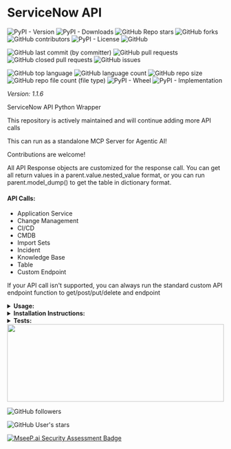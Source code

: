 # ServiceNow API

![PyPI - Version](https://img.shields.io/pypi/v/servicenow-api)
![PyPI - Downloads](https://img.shields.io/pypi/dd/servicenow-api)
![GitHub Repo stars](https://img.shields.io/github/stars/Knuckles-Team/servicenow-api)
![GitHub forks](https://img.shields.io/github/forks/Knuckles-Team/servicenow-api)
![GitHub contributors](https://img.shields.io/github/contributors/Knuckles-Team/servicenow-api)
![PyPI - License](https://img.shields.io/pypi/l/servicenow-api)
![GitHub](https://img.shields.io/github/license/Knuckles-Team/servicenow-api)

![GitHub last commit (by committer)](https://img.shields.io/github/last-commit/Knuckles-Team/servicenow-api)
![GitHub pull requests](https://img.shields.io/github/issues-pr/Knuckles-Team/servicenow-api)
![GitHub closed pull requests](https://img.shields.io/github/issues-pr-closed/Knuckles-Team/servicenow-api)
![GitHub issues](https://img.shields.io/github/issues/Knuckles-Team/servicenow-api)

![GitHub top language](https://img.shields.io/github/languages/top/Knuckles-Team/servicenow-api)
![GitHub language count](https://img.shields.io/github/languages/count/Knuckles-Team/servicenow-api)
![GitHub repo size](https://img.shields.io/github/repo-size/Knuckles-Team/servicenow-api)
![GitHub repo file count (file type)](https://img.shields.io/github/directory-file-count/Knuckles-Team/servicenow-api)
![PyPI - Wheel](https://img.shields.io/pypi/wheel/servicenow-api)
![PyPI - Implementation](https://img.shields.io/pypi/implementation/servicenow-api)

*Version: 1.1.6*

ServiceNow API Python Wrapper

This repository is actively maintained and will continue adding more API calls

This can run as a standalone MCP Server for Agentic AI!

Contributions are welcome!

All API Response objects are customized for the response call.
You can get all return values in a parent.value.nested_value format,
or you can run parent.model_dump() to get the table in dictionary format.

#### API Calls:
- Application Service
- Change Management
- CI/CD
- CMDB
- Import Sets
- Incident
- Knowledge Base
- Table
- Custom Endpoint

If your API call isn't supported, you can always run the standard custom API endpoint function to get/post/put/delete and endpoint

<details>
  <summary><b>Usage:</b></summary>

OAuth Authentication

```python
#!/usr/bin/python
# coding: utf-8
import servicenow_api

username = "<SERVICENOW USERNAME>"
password = "<SERVICENOW PASSWORD>"
client_id = "<SERVICENOW CLIENT_ID>"
client_secret = "<SERVICENOW_CLIENT_SECRET>"
servicenow_url = "<SERVICENOW_URL>"

client = servicenow_api.Api(url=servicenow_url,
                            username=username,
                            password=password,
                            client_id=client_id,
                            client_secret=client_secret)

table = client.get_table(table="<TABLE NAME>")
print(f"Table: {table.model_dump()}")
```


Basic Authentication

```python
#!/usr/bin/python
# coding: utf-8
import servicenow_api

username = "<SERVICENOW USERNAME>"
password = "<SERVICENOW PASSWORD>"
servicenow_url = "<SERVICENOW_URL>"

client = servicenow_api.Api(url=servicenow_url,
                            username=username,
                            password=password)

table = client.get_table(table="<TABLE NAME>")
print(f"Table: {table.model_dump()}")
```

Proxy and SSL Verify

```python
#!/usr/bin/python
# coding: utf-8
import servicenow_api

username = "<SERVICENOW USERNAME>"
password = "<SERVICENOW PASSWORD>"
servicenow_url = "<SERVICENOW_URL>"

proxy = "https://proxy.net"

client = servicenow_api.Api(url=servicenow_url,
                            username=username,
                            password=password,
                            proxy=proxy,
                            verify=False)

table = client.get_table(table="<TABLE NAME>")
print(f"Table: {table.model_dump()}")
```

### Use with AI

Deploy MCP Server as a Service
```bash
docker pull knucklessg1/servicenow:latest
```

Modify the `compose.yml`

```compose
services:
  servicenow-mcp:
    image: knucklessg1/servicenow:latest
    environment:
      - HOST=0.0.0.0
      - PORT=8004
    ports:
      - 8004:8004
```

Configure `mcp.json`

Recommended: Store secrets in environment variables with lookup in JSON file.

For Testing Only: Plain text storage will also work, although **not** recommended.

```json
{
  "mcpServers": {
    "servicenow": {
      "command": "uv",
      "args": [
        "run",
        "--with",
        "servicenow-api",
        "servicenow-mcp"
      ],
      "env": {
        "SERVICENOW_INSTANCE": "https://www.servicenow.com",
        "SERVICENOW_USERNAME": "user",
        "SERVICENOW_PASSWORD": "pass",
        "SERVICENOW_CLIENT_ID": "client_id",
        "SERVICENOW_CLIENT_SECRET": "client_secret",
        "SERVICENOW_VERIFY": "False"
      },
      "timeout": 200000
    }
  }
}

```

</details>

<details>
  <summary><b>Installation Instructions:</b></summary>

Install Python Package

```bash
python -m pip install servicenow-api
```

</details>

<details>
  <summary><b>Tests:</b></summary>

```bash
python ./test/test_servicenow_models.py
```
</details>


<img width="100%" height="180em" src="https://github-readme-stats.vercel.app/api?username=Knucklessg1&show_icons=true&hide_border=true&&count_private=true&include_all_commits=true" />

![GitHub followers](https://img.shields.io/github/followers/Knucklessg1)

![GitHub User's stars](https://img.shields.io/github/stars/Knucklessg1)

[![MseeP.ai Security Assessment Badge](https://mseep.net/pr/knuckles-team-servicenow-api-badge.png)](https://mseep.ai/app/knuckles-team-servicenow-api)
